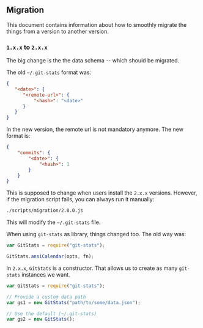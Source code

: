 ## Migration

This document contains information about how to smoothly
migrate the things from a version to another version.


### `1.x.x` to `2.x.x`

The big change is the the data schema -- which should be migrated.

The old `~/.git-stats` format was:

```json
{
   "<date>": {
      "<remote-url>": {
          "<hash>": "<date>"
      }
   }
}
```

In the new version, the remote url is not mandatory anymore. The new format is:

```json
{
    "commits": {
        "<date>": {
            "<hash>": 1
        }
    }
}
```

This is supposed to change when users install the `2.x.x` versions. However, if
the migration script fails, you can always run it manually:

```sh
./scripts/migration/2.0.0.js
```

This will modify the `~/.git-stats` file.

When using `git-stats` as library, things changed too. The old way was:

```js
var GitStats = require("git-stats");

GitStats.ansiCalendar(opts, fn);
```

In `2.x.x`, `GitStats` is a constructor. That allows us to create as many `git-stats`
instances we want.

```js
var GitStats = require("git-stats");

// Provide a custom data path
var gs1 = new GitStats("path/to/some/data.json");

// Use the default (~/.git-stats)
var gs2 = new GitStats();
```
